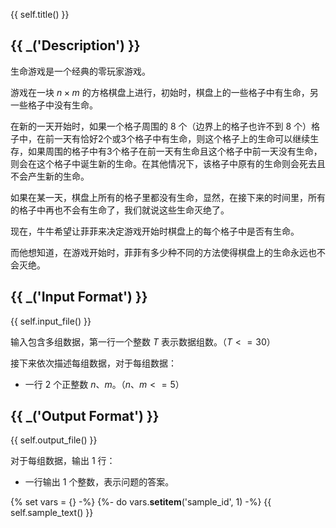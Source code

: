 {{ self.title() }}

## {{ _('Description') }}

生命游戏是一个经典的零玩家游戏。

游戏在一块 $n \times m$ 的方格棋盘上进行，初始时，棋盘上的一些格子中有生命，另一些格子中没有生命。

在新的一天开始时，如果一个格子周围的 $8$ 个（边界上的格子也许不到 $8$ 个）格子中，在前一天有恰好$2$个或$3$个格子中有生命，则这个格子上的生命可以继续生存，如果周围的格子中有$3$个格子在前一天有生命且这个格子中前一天没有生命，则会在这个格子中诞生新的生命。在其他情况下，该格子中原有的生命则会死去且不会产生新的生命。

如果在某一天，棋盘上所有的格子里都没有生命，显然，在接下来的时间里，所有的格子中再也不会有生命了，我们就说这些生命灭绝了。

现在，牛牛希望让菲菲来决定游戏开始时棋盘上的每个格子中是否有生命。

而他想知道，在游戏开始时，菲菲有多少种不同的方法使得棋盘上的生命永远也不会灭绝。

## {{ _('Input Format') }}

{{ self.input_file() }}

输入包含多组数据，第一行一个整数 $T$ 表示数据组数。（$T <= 30$）

接下来依次描述每组数据，对于每组数据：

* 一行 $2$ 个正整数 $n$、$m$。（$n、m<=5$）

## {{ _('Output Format') }}

{{ self.output_file() }}

对于每组数据，输出 $1$ 行：

* 一行输出 $1$ 个整数，表示问题的答案。

{% set vars = {} -%}
{%- do vars.__setitem__('sample_id', 1) -%}
{{ self.sample_text() }}

